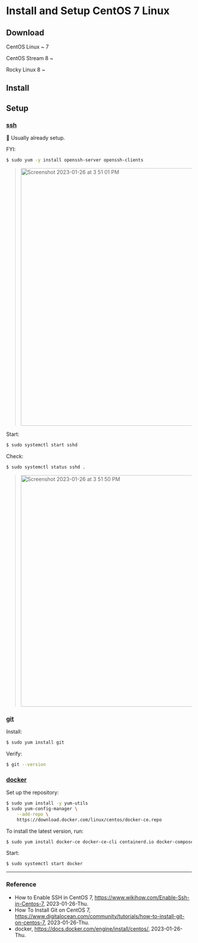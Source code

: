 # Install and Setup CentOS 7 Linux

## Download

CentOS Linux ~ 7

CentOS Stream 8 ~

Rocky Linux 8 ~

## Install

## Setup

### [ssh](https://www.wikihow.com/Enable-Ssh-in-Centos-7)

:key: Usually already setup.

FYI:

```Bash
$ sudo yum -y install openssh-server openssh-clients
```

> <img width="699" alt="Screenshot 2023-01-26 at 3 51 01 PM" src="https://user-images.githubusercontent.com/20737479/214774473-edd8d171-14e1-4559-8c80-50dfd2f65fe6.png">

Start:

```Bash
$ sudo systemctl start sshd
```

Check:

```Bash
$ sudo systemctl status sshd .
```

> <img width="628" alt="Screenshot 2023-01-26 at 3 51 50 PM" src="https://user-images.githubusercontent.com/20737479/214774577-0c968390-c7af-4cc6-bcd5-b38147beae53.png">

### [git](https://www.digitalocean.com/community/tutorials/how-to-install-git-on-centos-7)

Install:

```Bash
$ sudo yum install git
```

Verify:
```Bash
$ git --version
```

### [docker](https://docs.docker.com/engine/install/centos/)

Set up the repository:

```Bash
$ sudo yum install -y yum-utils
$ sudo yum-config-manager \
    --add-repo \
    https://download.docker.com/linux/centos/docker-ce.repo
```

To install the latest version, run:

```Bash
$ sudo yum install docker-ce docker-ce-cli containerd.io docker-compose-plugin
```

Start:

```Bash
$ sudo systemctl start docker
```

---

### Reference
- How to Enable SSH in CentOS 7, https://www.wikihow.com/Enable-Ssh-in-Centos-7, 2023-01-26-Thu.
- How To Install Git on CentOS 7, https://www.digitalocean.com/community/tutorials/how-to-install-git-on-centos-7, 2023-01-26-Thu.
- docker, https://docs.docker.com/engine/install/centos/, 2023-01-26-Thu.
